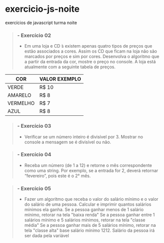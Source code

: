 # exercicio-js-noite
exercícios de javascript turma noite

 
>  ### - Exercício 02
>   * Em uma loja e CD ́s existem apenas quatro tipos de preços que estão associados a cores. 
>   Assim os CD que ficam na loja não são marcados por preços e sim por cores. 
>   Desenvolva o algoritmo que a partir da entrada da cor, mostre o preço no console. 
>   A loja está atualmente com a seguinte tabela de preços.

   COR   | VALOR EXEMPLO
--------- | ------
VERDE | R$ 10
AMARELO | R$ 8
VERMELHO | R$ 7
AZUL | R$ 8
 
 

   > ### - Exercício 03
   > * Verificar se um número inteiro é divisível por 3. Mostrar no console a mensagem se é divisível ou não.

> ### - Exercício 04
>    * Receba um número (de 1 a 12) e retorne o mês correspondente como uma string. 
>    Por exemplo, se a entrada for 2, deverá retornar “fevereiro”, pois este é o 2° mês. 

> ### - Exercício 05
>    * Fazer um algoritmo que receba o valor do salário mínimo e o valor do salário de uma pessoa. 
>    Calcular e imprimir quantos salários mínimos ela ganha.
>    Se a pessoa ganhar menos de 1 salário mínimo, retorar na tela "baixa renda"
>    Se a pessoa ganhar entre 1 salários mínimo e 5 salários mínimos, retorar na tela "classe média"
>    Se a pessoa ganhar mais de 5 salários mínimo, retorar na tela "classe alta"
>    base salário mínimo 1212.
>    Salário da pessoa irá ser dada pela variável
